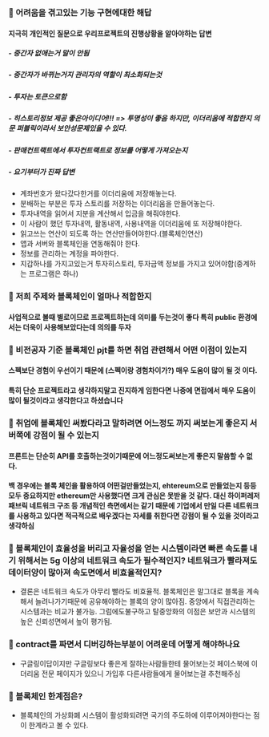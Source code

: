 ﻿### :deciduous_tree: 어려움을 겪고있는 기능 구현에대한 해답 

#### 지극히 개인적인 질문으로 우리프로젝트의 진행상황을 알아야하는 답변 
##### - 중간자 없애는거 말이 안됨

##### - 중간자가 바뀌는거지 관리자의 역할이 최소화되는것

##### - 투자는 토큰으로함

##### - 히스토리정보 제공 좋은아이디어!!! => 투명성이 좋음 하지만, 이더리움에 적합한지 의문 퍼블릭이라서 보안성문제있을 수 있다.

##### - 판매컨트랙트에서 투자컨트랙트로 정보를 어떻게 가져오는지

##### - 요기부터가 진짜 답변

- 계좌번호가 왔다갔다한거를 이더리움에 저장해놓는다.
- 분배하는 부분은 투자 스토리를 저장하는 이더리움을 만들어놓는다.
- 투자내역을 읽어서 지분을 계산해서 입금을 해줘야한다. 
- 이 사람이 했던 투자내역, 활동내역, 사용내역을 이더리움에 또 저장해야한다.
- 읽고쓰는 연산이 되도록 하는 연산만들어야한다.(블록체인연산)
- 앱과 서버와 블록체인을 연동해줘야 한다.
- 정보를 관리하는 계정을 파야한다.
- 지갑하나를 가지고있는거 투자히스토리, 투자금액 정보를 가지고 있어야함(중계하는 프로그램은 하나)

### :deciduous_tree: 저희 주제와 블록체인이 얼마나 적합한지
#### 사업적으로 볼때 별로이므로 프로젝트하는데 의미를 두는것이 좋다 특히 public 환경에서는 더욱이 사용해보았다는데 의의를 두자

### :deciduous_tree: 비전공자 기준 블록체인 pjt를 하면 취업 관련해서 어떤 이점이 있는지
#### 스펙보단 경험이 우선이기 때문에 (스펙이랑  경험차이가?) 매우 도움이 많이 될 것 이다. 
#### 특히 단순 프로젝트라고 생각하지말고 진지하게 임한다면 나중에 면접에서 매우 도움이 많이 될것이라고 생각한다고 하셨습니다

### :deciduous_tree: 취업에 블록체인 써봤다라고 말하려면 어느정도 까지 써보는게 좋은지 서버쪽에 강점이 될 수 있는지
#### 프론트는 단순히 API를 호출하는것이기때문에 어느정도써보는게 좋은지 말씀할 수 없다. 
#### 백 경우에는 블록 체인을 활용하여 어떤걸만들었는지, ehtereum으로 만들었는지 등등 모두 중요하지만 ethereum만 사용했다면 크게 관심은 못받을 것 같다. 대신 하이퍼레저패브릭 네트워크 구조 등 개념적인 측면에서는 같기 때문에 기업에서 만일 다른 네트워크를 사용하고 있다면 적극적으로 배우겠다는 자세를 취한다면 강점이 될 수 있을 것이라고 생각하심

### :deciduous_tree: 블록체인이 효율성을 버리고 자율성을 얻는 시스템이라면 빠른 속도를 내기 위해서는 5g 이상의 네트워크 속도가 필수적인지? 네트워크가 빨라져도 데이터양이 많아져 속도면에서 비효율적인지?
- 결론은 네트워크 속도가 아무리 빨라도 비효율적. 블록체인은 말그대로 블록을 계속해서 늘려나가기때문에 공유해야하는 블록의 양이 많아짐. 중앙에서 직접관리하는 시스템과는 비교가 불가능. 그럼에도불구하고 탈중앙화의 이점은 보안과 시스템의 높은 신뢰성면에서 높이 평가됨.
### :deciduous_tree: contract를 짜면서 디버깅하는부분이 어려운데 어떻게 해야하나요
- 구글링이답이지만 구글링보다 좋은게 잘하는사람들한테 물어보는것 페이스북에 이더리움 전문 페이지가 있으니 가입후 다른사람들에게 물어보는걸 추천해주심
### :deciduous_tree: 블록체인 한계점은?
- 블록체인의 가상화폐 시스템이 활성화되려면 국가의 주도하에 이루어져야한다는 점이 한계라고 볼 수 있다.
